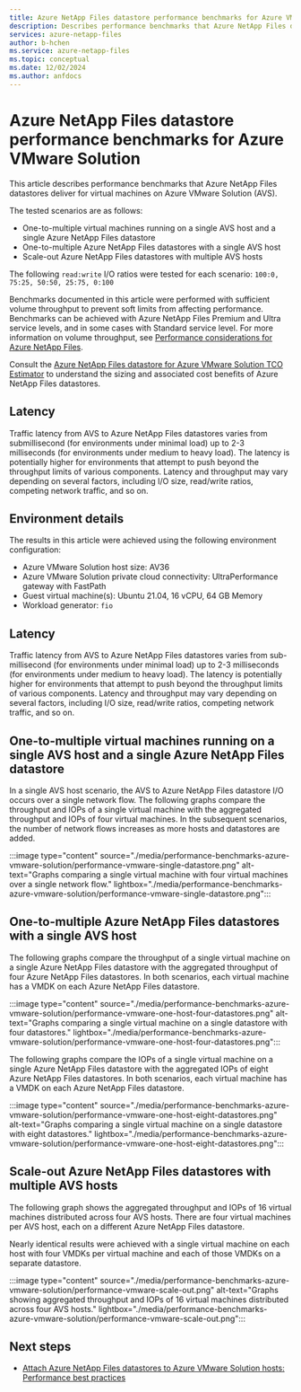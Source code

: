 ```yaml
---
title: Azure NetApp Files datastore performance benchmarks for Azure VMware Solution | Microsoft Docs
description: Describes performance benchmarks that Azure NetApp Files datastores deliver for virtual machines on Azure VMware Solution.
services: azure-netapp-files
author: b-hchen
ms.service: azure-netapp-files
ms.topic: conceptual
ms.date: 12/02/2024
ms.author: anfdocs
---
```

# Azure NetApp Files datastore performance benchmarks for Azure VMware Solution

This article describes performance benchmarks that Azure NetApp Files datastores deliver for virtual machines on Azure VMware Solution (AVS). 

The tested scenarios are as follows: 
* One-to-multiple virtual machines running on a single AVS host and a single Azure NetApp Files datastore   
* One-to-multiple Azure NetApp Files datastores with a single AVS host
* Scale-out Azure NetApp Files datastores with multiple AVS hosts 

The following `read:write` I/O ratios were tested for each scenario: `100:0, 75:25, 50:50, 25:75, 0:100` 

Benchmarks documented in this article were performed with sufficient volume throughput to prevent soft limits from affecting performance. Benchmarks can be achieved with Azure NetApp Files Premium and Ultra service levels, and in some cases with Standard service level. For more information on volume throughput, see [Performance considerations for Azure NetApp Files](azure-netapp-files-performance-considerations.md).

Consult the [Azure NetApp Files datastore for Azure VMware Solution TCO Estimator](https://aka.ms/anfavscalc) to understand the sizing and associated cost benefits of Azure NetApp Files datastores.

## Latency

Traffic latency from AVS to Azure NetApp Files datastores varies from submillisecond (for environments under minimal load) up to 2-3 milliseconds (for environments under medium to heavy load). The latency is potentially higher for environments that attempt to push beyond the throughput limits of various components. Latency and throughput may vary depending on several factors, including I/O size, read/write ratios, competing network traffic, and so on.



<!-- -->

## Environment details  

The results in this article were achieved using the following environment configuration:

* Azure VMware Solution host size: AV36
* Azure VMware Solution private cloud connectivity: UltraPerformance gateway with FastPath
* Guest virtual machine(s): Ubuntu 21.04, 16 vCPU, 64 GB Memory
* Workload generator: `fio`

## Latency

Traffic latency from AVS to Azure NetApp Files datastores varies from sub-millisecond (for environments under minimal load) up to 2-3 milliseconds (for environments under medium to heavy load). The latency is potentially  higher for environments that attempt to push beyond the throughput limits of various components. Latency and throughput may vary depending on several factors, including I/O size, read/write ratios, competing network traffic, and so on.

## One-to-multiple virtual machines running on a single AVS host and a single Azure NetApp Files datastore

In a single AVS host scenario, the AVS to Azure NetApp Files datastore I/O occurs over a single network flow. The following graphs compare the throughput and IOPs of a single virtual machine with the aggregated throughput and IOPs of four virtual machines. In the subsequent scenarios, the number of network flows increases as more hosts and datastores are added.

:::image type="content" source="./media/performance-benchmarks-azure-vmware-solution/performance-vmware-single-datastore.png" alt-text="Graphs comparing a single virtual machine with four virtual machines over a single network flow." lightbox="./media/performance-benchmarks-azure-vmware-solution/performance-vmware-single-datastore.png":::

## One-to-multiple Azure NetApp Files datastores with a single AVS host

The following graphs compare the throughput of a single virtual machine on a single Azure NetApp Files datastore with the aggregated throughput of four Azure NetApp Files datastores. In both scenarios, each virtual machine has a VMDK on each Azure NetApp Files datastore.

:::image type="content" source="./media/performance-benchmarks-azure-vmware-solution/performance-vmware-one-host-four-datastores.png" alt-text="Graphs comparing a single virtual machine on a single datastore with four datastores." lightbox="./media/performance-benchmarks-azure-vmware-solution/performance-vmware-one-host-four-datastores.png":::

The following graphs compare the IOPs of a single virtual machine on a single Azure NetApp Files datastore with the aggregated IOPs of eight Azure NetApp Files datastores. In both scenarios, each virtual machine has a VMDK on each Azure NetApp Files datastore.

:::image type="content" source="./media/performance-benchmarks-azure-vmware-solution/performance-vmware-one-host-eight-datastores.png" alt-text="Graphs comparing a single virtual machine on a single datastore with eight datastores." lightbox="./media/performance-benchmarks-azure-vmware-solution/performance-vmware-one-host-eight-datastores.png":::

## Scale-out Azure NetApp Files datastores with multiple AVS hosts

The following graph shows the aggregated throughput and IOPs of 16 virtual machines distributed across four AVS hosts. There are four virtual machines per AVS host, each on a different Azure NetApp Files datastore.

Nearly identical results were achieved with a single virtual machine on each host with four VMDKs per virtual machine and each of those VMDKs on a separate datastore. 

:::image type="content" source="./media/performance-benchmarks-azure-vmware-solution/performance-vmware-scale-out.png" alt-text="Graphs showing aggregated throughput and IOPs of 16 virtual machines distributed across four AVS hosts." lightbox="./media/performance-benchmarks-azure-vmware-solution/performance-vmware-scale-out.png":::

## Next steps

- [Attach Azure NetApp Files datastores to Azure VMware Solution hosts: Performance best practices ](../azure-vmware/attach-azure-netapp-files-to-azure-vmware-solution-hosts.md#performance-best-practices)
